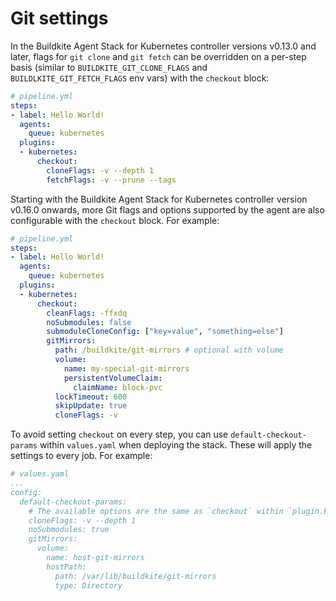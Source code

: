 # Git settings

In the Buildkite Agent Stack for Kubernetes controller versions v0.13.0 and later, flags for `git clone` and `git fetch` can be overridden on a per-step basis (similar to
`BUILDKITE_GIT_CLONE_FLAGS` and `BUILDLKITE_GIT_FETCH_FLAGS` env vars) with the `checkout` block:

```yaml
# pipeline.yml
steps:
- label: Hello World!
  agents:
    queue: kubernetes
  plugins:
  - kubernetes:
      checkout:
        cloneFlags: -v --depth 1
        fetchFlags: -v --prune --tags
```

Starting with the Buildkite Agent Stack for Kubernetes controller version v0.16.0 onwards, more Git flags and options supported by the agent are also configurable with the `checkout` block. For example:

```yaml
# pipeline.yml
steps:
- label: Hello World!
  agents:
    queue: kubernetes
  plugins:
  - kubernetes:
      checkout:
        cleanFlags: -ffxdq
        noSubmodules: false
        submoduleCloneConfig: ["key=value", "something=else"]
        gitMirrors:
          path: /buildkite/git-mirrors # optional with volume
          volume:
            name: my-special-git-mirrors
            persistentVolumeClaim:
              claimName: block-pvc
          lockTimeout: 600
          skipUpdate: true
          cloneFlags: -v
```

To avoid setting `checkout` on every step, you can use `default-checkout-params` within `values.yaml` when deploying the stack. These will apply the settings to every job. For example:

```yaml
# values.yaml
...
config:
  default-checkout-params:
    # The available options are the same as `checkout` within `plugin.kubernetes`.
    cloneFlags: -v --depth 1
    noSubmodules: true
    gitMirrors:
      volume:
        name: host-git-mirrors
        hostPath:
          path: /var/lib/buildkite/git-mirrors
          type: Directory
```
